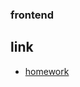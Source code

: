 ### frontend

## link
- [homework](https://binkaarushankina.github.io/FrontEnd/AIT/05_CSS_THEORY_consultation_03_05_2023/)
